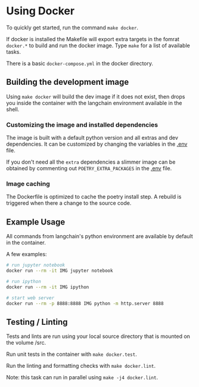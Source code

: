 # Using Docker

To quickly get started, run the command `make docker`.

If docker is installed the Makefile will export extra targets in the fomrat `docker.*` to build and run the docker image. Type `make` for a list of available tasks.

There is a basic `docker-compose.yml` in the docker directory.

## Building the development image

Using `make docker` will build the dev image if it does not exist, then drops
you inside the container with the langchain environment available in the shell.

### Customizing the image and installed dependencies

The image is built with a default python version and all extras and dev
dependencies. It can be customized by changing the variables in the [.env](/docker/.env)
file. 

If you don't need all the `extra` dependencies a slimmer image can be obtained by 
commenting out `POETRY_EXTRA_PACKAGES` in the [.env](docker/.env) file.

### Image caching

The Dockerfile is optimized to cache the poetry install step. A rebuild is triggered when there a change to the source code.

## Example Usage

All commands from langchain's python environment are available by default in the container.

A few examples:
```bash
# run jupyter notebook
docker run --rm -it IMG jupyter notebook

# run ipython
docker run --rm -it IMG ipython

# start web server
docker run --rm -p 8888:8888 IMG python -m http.server 8888
```

## Testing / Linting

Tests and lints are run using your local source directory that is mounted on the volume /src.

Run unit tests in the container with `make docker.test`.

Run the linting and formatting checks with `make docker.lint`.

Note: this task can run in parallel using `make -j4 docker.lint`.



